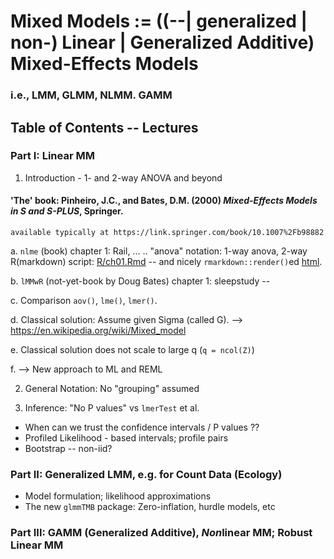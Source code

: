 # Mixed Models := ((--| generalized | non-) Linear | Generalized Additive) Mixed-Effects Models
### i.e., LMM, GLMM, NLMM. GAMM

## Table of Contents -- Lectures

### Part I:  Linear MM

1. Introduction - 1- and 2-way ANOVA and beyond

#### 'The' book: Pinheiro, J.C., and Bates, D.M. (2000) *Mixed-Effects Models in S and S-PLUS*, Springer.
	available typically at https://link.springer.com/book/10.1007%2Fb98882

  a. `nlme` (book) chapter 1: Rail, ... .. "anova" notation: 1-way anova, 2-way
     R(markdown) script: [R/ch01.Rmd](R/ch01.Rmd) -- and nicely
     `rmarkdown::render()`ed [html](https://stat.ethz.ch/~maechler/MEMo-pages/ch01.html).

  b. `lMMwR` (not-yet-book by Doug Bates) chapter 1: sleepstudy --

  c. Comparison  `aov()`, `lme()`, `lmer()`.

  d. Classical solution: Assume given Sigma (called G).
	  --> https://en.wikipedia.org/wiki/Mixed_model

  e. Classical solution does not scale to large q (`q = ncol(Z)`)

  f. --> New approach to ML and REML


2. General Notation:  No "grouping" assumed

3. Inference: "No P values" vs `lmerTest` et al.

  - When can we trust the confidence intervals / P values ??
  - Profiled Likelihood - based intervals; profile pairs
  - Bootstrap -- non-iid?


### Part II:  Generalized LMM, e.g. for Count Data (Ecology)

  - Model formulation; likelihood approximations
  - The new `glmmTMB` package: Zero-inflation, hurdle models, etc


### Part III: GAMM (Generalized Additive), *Non*linear MM;  Robust Linear MM

